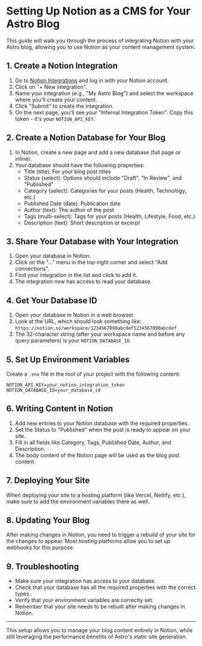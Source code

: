 # Setting Up Notion as a CMS for Your Astro Blog

This guide will walk you through the process of integrating Notion with your Astro blog, allowing you to use Notion as your content management system.

## 1. Create a Notion Integration

1. Go to [Notion Integrations](https://www.notion.so/my-integrations) and log in with your Notion account.
2. Click on "+ New integration".
3. Name your integration (e.g., "My Astro Blog") and select the workspace where you'll create your content.
4. Click "Submit" to create the integration.
5. On the next page, you'll see your "Internal Integration Token". Copy this token - it's your `NOTION_API_KEY`.

## 2. Create a Notion Database for Your Blog

1. In Notion, create a new page and add a new database (full page or inline).
2. Your database should have the following properties:
   - Title (title): For your blog post titles
   - Status (select): Options should include "Draft", "In Review", and "Published"
   - Category (select): Categories for your posts (Health, Technology, etc.)
   - Published Date (date): Publication date
   - Author (text): The author of the post
   - Tags (multi-select): Tags for your posts (Health, Lifestyle, Food, etc.)
   - Description (text): Short description or excerpt

## 3. Share Your Database with Your Integration

1. Open your database in Notion.
2. Click on the "..." menu in the top-right corner and select "Add connections".
3. Find your integration in the list and click to add it.
4. The integration now has access to read your database.

## 4. Get Your Database ID

1. Open your database in Notion in a web browser.
2. Look at the URL, which should look something like: `https://notion.so/workspace/1234567890abcdef1234567890abcdef`
3. The 32-character string (after your workspace name and before any query parameters) is your `NOTION_DATABASE_ID`.

## 5. Set Up Environment Variables

Create a `.env` file in the root of your project with the following content:

```
NOTION_API_KEY=your_notion_integration_token
NOTION_DATABASE_ID=your_database_id
```

## 6. Writing Content in Notion

1. Add new entries to your Notion database with the required properties.
2. Set the Status to "Published" when the post is ready to appear on your site.
3. Fill in all fields like Category, Tags, Published Date, Author, and Description.
4. The body content of the Notion page will be used as the blog post content.

## 7. Deploying Your Site

When deploying your site to a hosting platform (like Vercel, Netlify, etc.), make sure to add the environment variables there as well.

## 8. Updating Your Blog

After making changes in Notion, you need to trigger a rebuild of your site for the changes to appear. Most hosting platforms allow you to set up webhooks for this purpose.

## 9. Troubleshooting

- Make sure your integration has access to your database.
- Check that your database has all the required properties with the correct types.
- Verify that your environment variables are correctly set.
- Remember that your site needs to be rebuilt after making changes in Notion.

---

This setup allows you to manage your blog content entirely in Notion, while still leveraging the performance benefits of Astro's static site generation. 